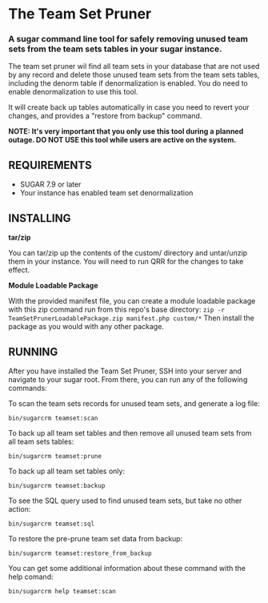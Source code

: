 # The Team Set Pruner

### A sugar command line tool for safely removing unused team sets from the team sets tables in your sugar instance.

The team set pruner wil find all team sets in your database that are not used by any record and delete those unused team sets from the team sets tables, including the denorm table if denormalization is enabled. You do need to enable denormalization to use this tool.

It will create back up tables automatically in case you need to revert your changes, and provides a "restore from backup" command.

**NOTE: It's very important that you only use this tool during a planned outage. DO NOT USE this tool while users are active on the system.**

## REQUIREMENTS
- SUGAR 7.9 or later
- Your instance has enabled team set denormalization


## INSTALLING
**tar/zip**

You can tar/zip up the contents of the custom/ directory and untar/unzip them in your instance.
You will need to run QRR for the changes to take effect.

**Module Loadable Package**

With the provided manifest file, you can create a module loadable package with this zip command run from this repo's base directory:
```zip -r TeamSetPrunerLoadablePackage.zip manifest.php custom/*```
Then install the package as you would with any other package.


## RUNNING
After you have installed the Team Set Pruner, SSH into your server and navigate to your sugar root. From there, you can run any of the following commands:

To scan the team sets records for unused team sets, and generate a log file:
```
bin/sugarcrm teamset:scan
```

To back up all team set tables and then remove all unused team sets from all team sets tables:
```
bin/sugarcrm teamset:prune
```

To back up all team set tables only:
```
bin/sugarcrm teamset:backup
```

To see the SQL query used to find unused team sets, but take no other action:
```
bin/sugarcrm teamset:sql
```

To restore the pre-prune team set data from backup:
```
bin/sugarcrm teamset:restore_from_backup
```

You can get some additional information about these command with the help comand:
```
bin/sugarcrm help teamset:scan
```
